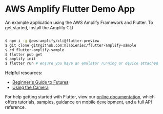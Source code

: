 # AWS Amplify Flutter Demo App

An example application using the AWS Amplify Framework and Flutter. To get started, install the Amplify CLI.

```bash

$ npm i -g @aws-amplify/cli@flutter-preview
$ git clone git@github.com:mlabieniec/flutter-amplify-sample
$ cd flutter-amplify-sample
$ flutter pub get
$ amplify init
$ flutter run # ensure you have an emulator running or device attached

```

Helpful resources:

- [Beginner's Guide to Futures](https://medium.com/flutter-community/a-guide-to-using-futures-in-flutter-for-beginners-ebeddfbfb967)
- [Using the Camera](https://flutter.dev/docs/cookbook/plugins/picture-using-camera#complete-example)

For help getting started with Flutter, view our
[online documentation](https://flutter.dev/docs), which offers tutorials,
samples, guidance on mobile development, and a full API reference.
